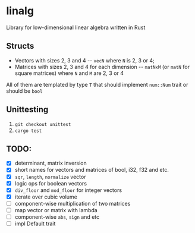 # linalg

Library for low-dimensional linear algebra written in Rust

## Structs
+ Vectors with sizes 2, 3 and 4 -- `vecN` where `N` is 2, 3 or 4;
+ Matrices with sizes 2, 3 and 4 for each dimension -- `matNxM` (or `matN` for square matrices) where `N` and `M` are 2, 3 or 4

All of them are templated by type `T` that should implement `num::Num` trait or should be `bool`

## Unittesting
1. `git checkout unittest`
2. `cargo test`

## TODO:
- [x] determinant, matrix inversion
- [x] short names for vectors and matrices of bool, i32, f32 and etc.
- [x] `sqr`, `length`, `normalize` vector
- [x] logic ops for boolean vectors
- [x] `div_floor` and `mod_floor` for integer vectors
- [x] iterate over cubic volume
- [ ] component-wise multiplication of two matrices
- [ ] map vector or matrix with lambda
- [ ] component-wise `abs`, `sign` and etc
- [ ] impl Default trait
